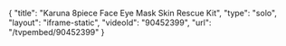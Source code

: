{
    "title": "Karuna 8piece Face   Eye Mask Skin Rescue Kit",
    "type": "solo",
    "layout": "iframe-static",
    "videoId": "90452399",
    "url": "\/tvpembed\/90452399"
}